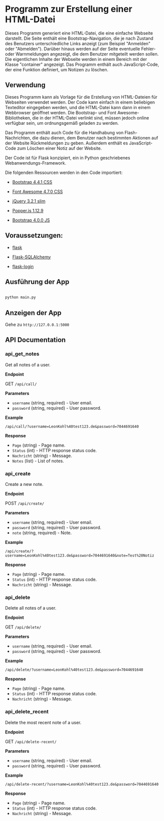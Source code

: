 
# Programm zur Erstellung einer HTML-Datei

  

Dieses Programm generiert eine HTML-Datei, die eine einfache Webseite darstellt. Die Seite enthält eine Bootstrap-Navigation, die je nach Zustand des Benutzers unterschiedliche Links anzeigt (zum Beispiel "Anmelden" oder "Abmelden"). Darüber hinaus werden auf der Seite eventuelle Fehler- oder Warnmeldungen angezeigt, die dem Benutzer mitgeteilt werden sollen. Die eigentlichen Inhalte der Webseite werden in einem Bereich mit der Klasse "container" angezeigt. Das Programm enthält auch JavaScript-Code, der eine Funktion definiert, um Notizen zu löschen.

  

## Verwendung

  

Dieses Programm kann als Vorlage für die Erstellung von HTML-Dateien für Webseiten verwendet werden. Der Code kann einfach in einem beliebigen Texteditor eingegeben werden, und die HTML-Datei kann dann in einem Webbrowser geöffnet werden. Die Bootstrap- und Font Awesome-Bibliotheken, die in der HTML-Datei verlinkt sind, müssen jedoch online verfügbar sein, um ordnungsgemäß geladen zu werden.

  

Das Programm enthält auch Code für die Handhabung von Flash-Nachrichten, die dazu dienen, dem Benutzer nach bestimmten Aktionen auf der Website Rückmeldungen zu geben. Außerdem enthält es JavaScript-Code zum Löschen einer Notiz auf der Website.

  

Der Code ist für Flask konzipiert, ein in Python geschriebenes Webanwendungs-Framework.

  

Die folgenden Ressourcen werden in den Code importiert:

- [Bootstrap 4.4.1 CSS](https://stackpath.bootstrapcdn.com/bootstrap/4.4.1/css/bootstrap.min.css)

- [Font Awesome 4.7.0 CSS](https://stackpath.bootstrapcdn.com/font-awesome/4.7.0/css/font-awesome.min.css)

- [jQuery 3.2.1 slim](https://code.jquery.com/jquery-3.2.1.slim.min.js)

- [Popper.js 1.12.9](https://cdnjs.cloudflare.com/ajax/libs/popper.js/1.12.9/umd/popper.min.js)

- [Bootstrap 4.0.0 JS](https://maxcdn.bootstrapcdn.com/bootstrap/4.0.0/js/bootstrap.min.js)

  

## Voraussetzungen:

- [flask](https://flask.palletsprojects.com/en/2.2.x/)

- [Flask-SQLAlchemy](https://flask-sqlalchemy.palletsprojects.com/en/3.0.x/)

- [flask-login](https://flask-login.readthedocs.io/en/latest/)

  

## Ausführung der App

  

```bash

python main.py

```

  

## Anzeigen der App

  

Gehe zu `http://127.0.0.1:5000`

## API Documentation

### api_get_notes

Get all notes of a user.

__Endpoint__

GET `/api/call/`

__Parameters__

* `username` (string, required) - User email.
* `password` (string, required) - User password.

__Example__

`/api/call/?username=LeonKohl%40test123.de&password=7044691640`


__Response__

* `Page` (string) - Page name.
* `Status` (int) - HTTP response status code.
* `Nachricht` (string) - Message.
* `Notes` (list) - List of notes.

### api_create

Create a new note.

__Endpoint__

POST `/api/create/`

__Parameters__

* `username` (string, required) - User email.
* `password` (string, required) - User password.
* `note` (string, required) - Note.

__Example__

`/api/create/?username=LeonKohl%40test123.de&password=7044691640&note=Test%20Notiz`


__Response__

* `Page` (string) - Page name.
* `Status` (int) - HTTP response status code.
* `Nachricht` (string) - Message.

### api_delete

Delete all notes of a user.

__Endpoint__

GET `/api/delete/`

__Parameters__

* `username` (string, required) - User email.
* `password` (string, required) - User password.

__Example__

`/api/delete/?username=LeonKohl%40test123.de&password=7044691640`


__Response__

* `Page` (string) - Page name.
* `Status` (int) - HTTP response status code.
* `Nachricht` (string) - Message.

### api_delete_recent

Delete the most recent note of a user.

__Endpoint__

GET `/api/delete-recent/`

__Parameters__

* `username` (string, required) - User email.
* `password` (string, required) - User password.

__Example__

`/api/delete-recent/?username=LeonKohl%40test123.de&password=7044691640`


__Response__

* `Page` (string) - Page name.
* `Status` (int) - HTTP response status code.
* `Nachricht` (string) - Message.
